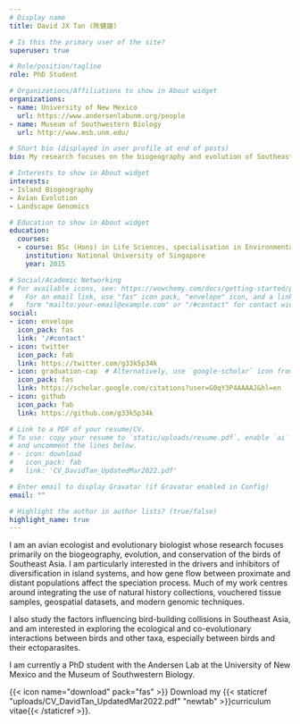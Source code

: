 ```yaml
---
# Display name
title: David JX Tan (陈健雄)

# Is this the primary user of the site?
superuser: true

# Role/position/tagline
role: PhD Student

# Organizations/Affiliations to show in About widget
organizations:
- name: University of New Mexico
  url: https://www.andersenlabunm.org/people
- name: Museum of Southwestern Biology
  url: http://www.msb.unm.edu/

# Short bio (displayed in user profile at end of posts)
bio: My research focuses on the biogeography and evolution of Southeast Asian birds, as well as the ecological interactions between birds and other taxa (e.g. parasites). 

# Interests to show in About widget
interests:
- Island Biogeography
- Avian Evolution
- Landscape Genomics

# Education to show in About widget
education:
  courses:
  - course: BSc (Hons) in Life Sciences, specialisation in Environmental Biology
    institution: National University of Singapore
    year: 2015

# Social/Academic Networking
# For available icons, see: https://wowchemy.com/docs/getting-started/page-builder/#icons
#   For an email link, use "fas" icon pack, "envelope" icon, and a link in the
#   form "mailto:your-email@example.com" or "/#contact" for contact widget.
social:
- icon: envelope
  icon_pack: fas
  link: '/#contact'
- icon: twitter
  icon_pack: fab
  link: https://twitter.com/g33k5p34k
- icon: graduation-cap  # Alternatively, use `google-scholar` icon from `ai` icon pack
  icon_pack: fas
  link: https://scholar.google.com/citations?user=G0qY3P4AAAAJ&hl=en
- icon: github
  icon_pack: fab
  link: https://github.com/g33k5p34k

# Link to a PDF of your resume/CV.
# To use: copy your resume to `static/uploads/resume.pdf`, enable `ai` icons in `params.toml`, 
# and uncomment the lines below.
# - icon: download
#   icon_pack: fab
#   link: 'CV_DavidTan_UpdatedMar2022.pdf'

# Enter email to display Gravatar (if Gravatar enabled in Config)
email: ""

# Highlight the author in author lists? (true/false)
highlight_name: true
---
```


I am an avian ecologist and evolutionary biologist whose research focuses primarily on the biogeography, evolution, and conservation of the birds of Southeast Asia. I am particularly interested in the drivers and inhibitors of diversification in island systems, and how gene flow between proximate and distant populations affect the speciation process. Much of my work centres around integrating the use of natural history collections, vouchered tissue samples, geospatial datasets, and modern genomic techniques.

I also study the factors influencing bird-building collisions in Southeast Asia, and am interested in exploring the ecological and co-evolutionary interactions between birds and other taxa, especially between birds and their ectoparasites.

I am currently a PhD student with the Andersen Lab at the University of New Mexico and the Museum of Southwestern Biology.

{{< icon name="download" pack="fas" >}} Download my {{< staticref "uploads/CV_DavidTan_UpdatedMar2022.pdf" "newtab" >}}curriculum vitae{{< /staticref >}}.
